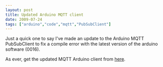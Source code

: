 ```yaml
---
layout: post
title: Updated Arduino MQTT client
date: 2009-07-24
tags: ["arduino","code","mqtt","PubSubClient"]
---
```


Just a quick one to say I've made an update to the Arduino MQTT PubSubClient to fix a compile error with the latest version of the arduino software (0016).

As ever, get the updated MQTT Arduino client from [here](https://pubsubclient.knolleary.net).
